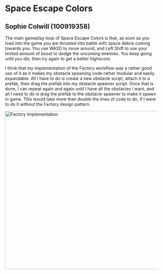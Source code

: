 # Space Escape Colors
## Sophie Colwill (100919358)

The main gameplay loop of Space Escape Colors is that, as soon as you load into the game you are thrusted into battle with space debris coming towards you. You use WASD to move around, and Left Shift to use your limited amount of boost to dodge the oncoming enemies. You keep going until you die, then try again to get a better highscore.

I think that my implementation of the Factory workflow was a rather good use of it as it makes my obstacle spawning code rather modular and easily expandable. All I have to do is create a new obstacle script, attach it to a prefab, then drag the prefab into my obstacle spawner script. Once that is done, I can repeat again and again until I have all the obstacles I want, and all I need to do is drag the prefab to the obstacle spawner to make it spawn in game. This would take more than double the lines of code to do, if I were to do it without the Factory design pattern.

<img width="531" height="521" alt="Factory Implementation" src="https://github.com/user-attachments/assets/2415c9c9-a4ae-4f89-9366-97b235073c04" />
